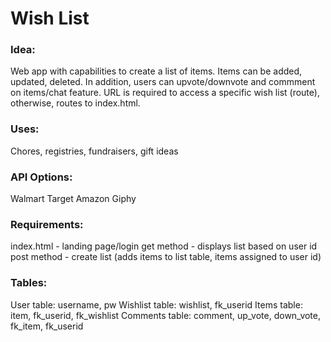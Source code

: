 # Wish List

### Idea:

Web app with capabilities to create a list of items. Items can be added, updated, deleted. In addition, users can upvote/downvote and commment on items/chat feature. URL is required to access a specific wish list (route), otherwise, routes to index.html.

### Uses:

Chores, registries, fundraisers, gift ideas

### API Options:

Walmart
Target
Amazon
Giphy

### Requirements:

index.html - landing page/login
get method - displays list based on user id
post method - create list (adds items to list table, items assigned to user id)


### Tables:

User table: username, pw
Wishlist table: wishlist, fk_userid
Items table: item, fk_userid, fk_wishlist
Comments table: comment, up_vote, down_vote, fk_item, fk_userid
